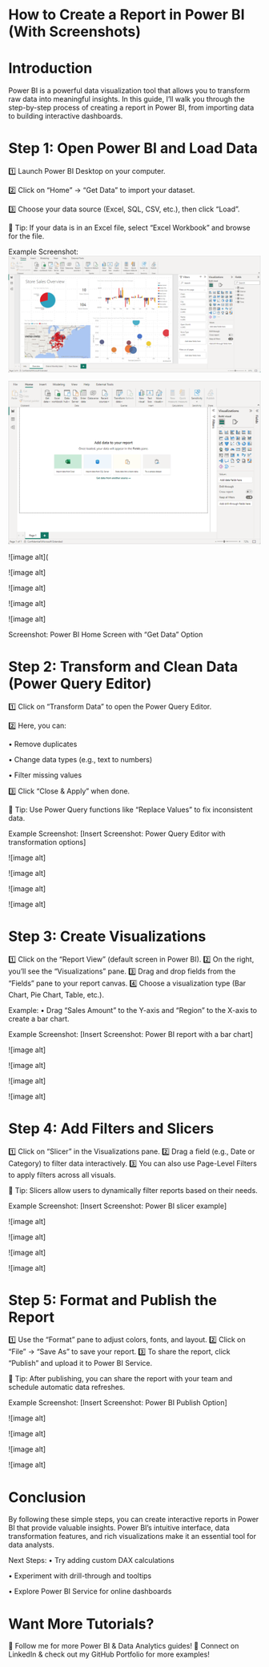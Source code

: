 # How to Create a Report in Power BI (With Screenshots)

# Introduction

Power BI is a powerful data visualization tool that allows you to transform raw data into meaningful insights. In this guide, I’ll walk you through the step-by-step process of creating a report in Power BI, from importing data to building interactive dashboards.

# Step 1: Open Power BI and Load Data

1️⃣ Launch Power BI Desktop on your computer.

2️⃣ Click on “Home” → “Get Data” to import your dataset.

3️⃣ Choose your data source (Excel, SQL, CSV, etc.), then click “Load”.

📌 Tip: If your data is in an Excel file, select “Excel Workbook” and browse for the file.

Example Screenshot:
![image alt](https://github.com/Pavithra8499/How-to-create-a-report-in-Power-BI-with-screenshots-/blob/09ed6edbd820fa4a4c2444dc4c1b555443a84e75/IMG_1665.png)

![image alt](https://github.com/Pavithra8499/How-to-create-a-report-in-Power-BI-with-screenshots-/blob/41c5eeed4a4a434211f9690eaeb55e0dfd64b0db/IMG_1666.png)

![image alt](

![image alt]

![image alt]

![image alt]

![image alt]




Screenshot: Power BI Home Screen with “Get Data” Option

# Step 2: Transform and Clean Data (Power Query Editor)

1️⃣ Click on “Transform Data” to open the Power Query Editor.

2️⃣ Here, you can:

• Remove duplicates

• Change data types (e.g., text to numbers)

• Filter missing values

3️⃣ Click “Close & Apply” when done.

📌 Tip: Use Power Query functions like “Replace Values” to fix inconsistent data.

Example Screenshot:
[Insert Screenshot: Power Query Editor with transformation options]

![image alt]

![image alt]

![image alt]

![image alt]

# Step 3: Create Visualizations

1️⃣ Click on the “Report View” (default screen in Power BI).
2️⃣ On the right, you’ll see the “Visualizations” pane.
3️⃣ Drag and drop fields from the “Fields” pane to your report canvas.
4️⃣ Choose a visualization type (Bar Chart, Pie Chart, Table, etc.).

Example:
	•	Drag “Sales Amount” to the Y-axis and “Region” to the X-axis to create a bar chart.

Example Screenshot:
[Insert Screenshot: Power BI report with a bar chart]

![image alt]

![image alt]

![image alt]

![image alt]

# Step 4: Add Filters and Slicers

1️⃣ Click on “Slicer” in the Visualizations pane.
2️⃣ Drag a field (e.g., Date or Category) to filter data interactively.
3️⃣ You can also use Page-Level Filters to apply filters across all visuals.

📌 Tip: Slicers allow users to dynamically filter reports based on their needs.

Example Screenshot:
[Insert Screenshot: Power BI slicer example]

![image alt]

![image alt]

![image alt]

![image alt]

# Step 5: Format and Publish the Report

1️⃣ Use the “Format” pane to adjust colors, fonts, and layout.
2️⃣ Click on “File” → “Save As” to save your report.
3️⃣ To share the report, click “Publish” and upload it to Power BI Service.

📌 Tip: After publishing, you can share the report with your team and schedule automatic data refreshes.

Example Screenshot:
[Insert Screenshot: Power BI Publish Option]

![image alt]

![image alt]

![image alt]

![image alt]

# Conclusion

By following these simple steps, you can create interactive reports in Power BI that provide valuable insights. Power BI’s intuitive interface, data transformation features, and rich visualizations make it an essential tool for data analysts.

Next Steps:
• Try adding custom DAX calculations

• Experiment with drill-through and tooltips

• Explore Power BI Service for online dashboards

# Want More Tutorials?

📌 Follow me for more Power BI & Data Analytics guides!
📌 Connect on LinkedIn & check out my GitHub Portfolio for more examples!
